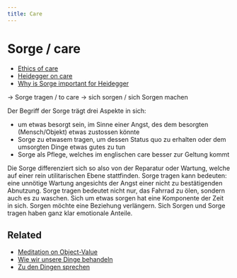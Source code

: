 ```yaml
---
title: Care
---
```

# Sorge / care

* [Ethics of care](https://en.wikipedia.org/wiki/Ethics_of_care)
* [Heidegger on care](https://en.wikipedia.org/wiki/Heideggerian_terminology#Care_or_Concern)
* [Why is Sorge important for Heidegger](https://philosophy.stackexchange.com/questions/15587/what-is-sorge-care-in-heideggers-thought)

-> Sorge tragen / to care
-> sich sorgen / sich Sorgen machen

Der Begriff der Sorge trägt drei Aspekte in sich:

- um etwas besorgt sein, im Sinne einer Angst, des dem besorgten (Mensch/Objekt) etwas zustossen könnte
- Sorge zu etwasem tragen, um dessen Status quo zu erhalten oder dem umsorgten Dinge etwas gutes zu tun
- Sorge als Pflege, welches im englischen care besser zur Geltung kommt

Die Sorge differenziert sich so also von der Reparatur oder Wartung, welche auf einer rein utilitarischen Ebene stattfinden. Sorge tragen kann bedeuten: eine unnötige Wartung angesichts der Angst einer nicht zu bestätigenden Abnutzung. Sorge tragen bedeutet nicht nur, das Fahrrad zu ölen, sondern auch es zu waschen. Sich um etwas sorgen hat eine Komponente der Zeit in sich. Sorgen möchte eine Beziehung verlängern. Sich Sorgen und Sorge tragen haben ganz klar emotionale Anteile.

## Related
- [Meditation on Object-Value](notes/Meditation%20on%20Object-Value.md)
- [Wie wir unsere Dinge behandeln](notes/Wie%20wir%20unsere%20Dinge%20behandeln.md)
- [Zu den Dingen sprechen](notes/Zu%20den%20Dingen%20sprechen.md)